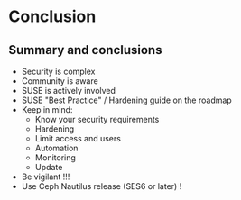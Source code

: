 <!-- .slide: data-state="section-break" id="section-break-8" data-timing="10s" data-background-image="images/susecon_background_full_green.svg" data-background-size="auto 100%" -->
# Conclusion


<!-- .slide: data-state="normal" id="conclusion-0" data-timing="20s" data-menu-title="Conclusion" data-background-image="images/susecon_background_full.svg" data-background-size="auto 100%" -->
## Summary and conclusions

* Security is complex <!-- .element class="fragment" -->
* Community is aware <!-- .element class="fragment" -->
* SUSE is actively involved <!-- .element class="fragment" -->
* SUSE "Best Practice" / Hardening guide on the roadmap <!-- .element class="fragment" -->
* Keep in mind: <!-- .element class="fragment" -->
  * Know your security requirements <!-- .element class="fragment" -->
  * Hardening <!-- .element class="fragment" -->
  * Limit access and users <!-- .element class="fragment" -->
  * Automation <!-- .element class="fragment" -->
  * Monitoring <!-- .element class="fragment" -->
  * Update <!-- .element class="fragment" -->
* Be vigilant !!! <!-- .element class="fragment" -->
* Use Ceph Nautilus release (SES6 or later) !<!-- .element class="fragment" -->
